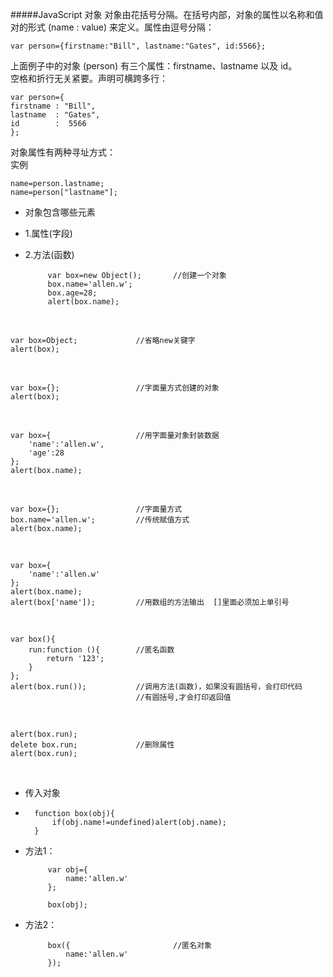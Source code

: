#####JavaScript 对象
对象由花括号分隔。在括号内部，对象的属性以名称和值对的形式 (name : value) 来定义。属性由逗号分隔：

    var person={firstname:"Bill", lastname:"Gates", id:5566};

上面例子中的对象 (person) 有三个属性：firstname、lastname 以及 id。    
空格和折行无关紧要。声明可横跨多行：    

    var person={
    firstname : "Bill",
    lastname  : "Gates",
    id        :  5566
    };

对象属性有两种寻址方式：   
实例   

    name=person.lastname;
    name=person["lastname"];


* 对象包含哪些元素
 - 1.属性(字段)
 - 2.方法(函数)

            var box=new Object();    	//创建一个对象
            box.name='allen.w';
            box.age=28;
            alert(box.name);

<br />

    var box=Object;				//省略new关键字
    alert(box);

<br />

    var box={};					//字面量方式创建的对象
    alert(box);

<br />

    var box={					//用字面量对象封装数据
    	'name':'allen.w',
    	'age':28
    };
    alert(box.name);

<br />

    var box={};					//字面量方式
    box.name='allen.w';			//传统赋值方式
    alert(box.name);

<br />

    var box={
    	'name':'allen.w'
    };
    alert(box.name);
    alert(box['name']);			//用数组的方法输出  []里面必须加上单引号

<br />

    var box(){
    	run:function (){		//匿名函数
    		return '123';
    	}
    };
    alert(box.run());			//调用方法(函数)，如果没有圆括号，会打印代码
    							//有圆括号,才会打印返回值

<br />

    alert(box.run);
    delete box.run;				//删除属性
    alert(box.run);

<br />

* 传入对象
* 
        function box(obj){
        	if(obj.name!=undefined)alert(obj.name);
        }

 - 方法1：

            var obj={
            	name:'allen.w'
            };
            
            box(obj);

 - 方法2：

            box({						//匿名对象
            	name:'allen.w'
            });
